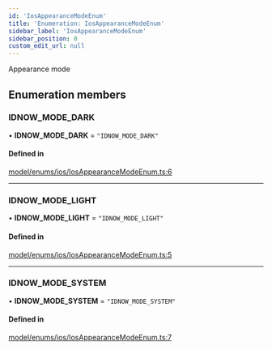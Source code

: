 ```yaml
---
id: 'IosAppearanceModeEnum'
title: 'Enumeration: IosAppearanceModeEnum'
sidebar_label: 'IosAppearanceModeEnum'
sidebar_position: 0
custom_edit_url: null
---
```


Appearance mode

## Enumeration members

### IDNOW_MODE_DARK

• **IDNOW_MODE_DARK** = `"IDNOW_MODE_DARK"`

#### Defined in

[model/enums/ios/IosAppearanceModeEnum.ts:6](https://github.com/tokenstreet-tech/react-native-idnow-videoident/blob/3ccd201/src/model/enums/ios/IosAppearanceModeEnum.ts#L6)

---

### IDNOW_MODE_LIGHT

• **IDNOW_MODE_LIGHT** = `"IDNOW_MODE_LIGHT"`

#### Defined in

[model/enums/ios/IosAppearanceModeEnum.ts:5](https://github.com/tokenstreet-tech/react-native-idnow-videoident/blob/3ccd201/src/model/enums/ios/IosAppearanceModeEnum.ts#L5)

---

### IDNOW_MODE_SYSTEM

• **IDNOW_MODE_SYSTEM** = `"IDNOW_MODE_SYSTEM"`

#### Defined in

[model/enums/ios/IosAppearanceModeEnum.ts:7](https://github.com/tokenstreet-tech/react-native-idnow-videoident/blob/3ccd201/src/model/enums/ios/IosAppearanceModeEnum.ts#L7)
